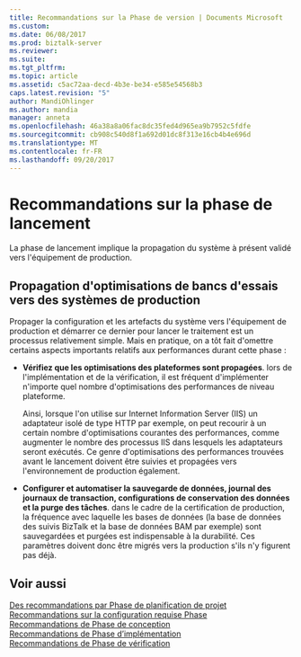 ```yaml
---
title: Recommandations sur la Phase de version | Documents Microsoft
ms.custom: 
ms.date: 06/08/2017
ms.prod: biztalk-server
ms.reviewer: 
ms.suite: 
ms.tgt_pltfrm: 
ms.topic: article
ms.assetid: c5ac72aa-decd-4b3e-be34-e585e54568b3
caps.latest.revision: "5"
author: MandiOhlinger
ms.author: mandia
manager: anneta
ms.openlocfilehash: 46a38a8a06fac8dc35fed4d965ea9b7952c5fdfe
ms.sourcegitcommit: cb908c540d8f1a692d01dc8f313e16cb4b4e696d
ms.translationtype: MT
ms.contentlocale: fr-FR
ms.lasthandoff: 09/20/2017
---
```

# <a name="release-phase-recommendations"></a>Recommandations sur la phase de lancement
La phase de lancement implique la propagation du système à présent validé vers l'équipement de production.  
  
## <a name="propagate-test-bed-optimizations-to-production-systems"></a>Propagation d'optimisations de bancs d'essais vers des systèmes de production  
 Propager la configuration et les artefacts du système vers l'équipement de production et démarrer ce dernier pour lancer le traitement est un processus relativement simple. Mais en pratique, on a tôt fait d'omettre certains aspects importants relatifs aux performances durant cette phase :  
  
-   **Vérifiez que les optimisations des plateformes sont propagées**. lors de l'implémentation et de la vérification, il est fréquent d'implémenter n'importe quel nombre d'optimisations des performances de niveau plateforme.  
  
     Ainsi, lorsque l'on utilise sur Internet Information Server (IIS) un adaptateur isolé de type HTTP par exemple, on peut recourir à un certain nombre d'optimisations courantes des performances, comme augmenter le nombre des processus IIS dans lesquels les adaptateurs seront exécutés. Ce genre d'optimisations des performances trouvées avant le lancement doivent être suivies et propagées vers l'environnement de production également.  
  
-   **Configurer et automatiser la sauvegarde de données, journal des journaux de transaction, configurations de conservation des données et la purge des tâches**. dans le cadre de la certification de production, la fréquence avec laquelle les bases de données (la base de données des suivis BizTalk et la base de données BAM par exemple) sont sauvegardées et purgées est indispensable à la durabilité. Ces paramètres doivent donc être migrés vers la production s'ils n'y figurent pas déjà.  
  
## <a name="see-also"></a>Voir aussi  
 [Des recommandations par Phase de planification de projet](../core/project-planning-recommendations-by-phase.md)   
 [Recommandations sur la configuration requise Phase](../core/requirements-phase-recommendations.md)   
 [Recommandations de Phase de conception](../core/design-phase-recommendations.md)   
 [Recommandations de Phase d’implémentation](../core/implementation-phase-recommendations.md)   
 [Recommandations de Phase de vérification](../core/verification-phase-recommendations.md)